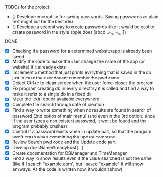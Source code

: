 TODOs for the project:


- [] Develope encryption for saving passwords. Saving passwords as plain text might not be the best idea.
- [] Develope a second way to create passwords (like it would be cool to create password in the style apple does [abcd...-,,,,-,,,,])

DONE:


- [x] Checking if a password for a determined website/app is already been saved
- [x] Modify the code to make the user change the name of the app (or website) if it already exists
- [x] Implement a method that just prints everything that is saved in the db just in case the user doesnt remember the pwd name
- [x] Detect Ctrl+c to clean screen when the user force-closes the program
- [x] Fix program creating db in every directory it is called and find a way to make it refer to a single db in a fixed dir
- [x] Make the 'exit' option available everywhere
- [x] Complete the search through date of creation
- [x] Find a way to write something when no results are found in search of password (2nd option of main menu) (and even in the 3rd option, since
    if the user types a non existent password, it wont be found and the program probably crashes)
- [x] Control if a password exists when in update part, so that the program won't crash when committing the update command
- [x] Review Search pwd code and the Update code part
- [x] Develop doesNameAlreadyExist(...)
- [x] Create documentation for DBManager and TimeManager
- [x] Find a way to show results even if the value searched is not the same (like if I search "example.com", but i saved "example" it will show anyways. As the code is written now, it wouldn't show)

